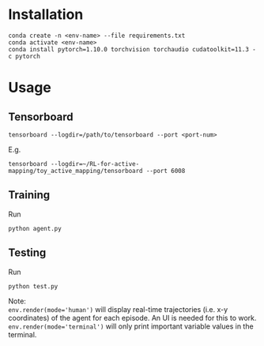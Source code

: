 # Installation

```
conda create -n <env-name> --file requirements.txt
conda activate <env-name>
conda install pytorch=1.10.0 torchvision torchaudio cudatoolkit=11.3 -c pytorch
```

# Usage
## Tensorboard
```
tensorboard --logdir=/path/to/tensorboard --port <port-num>
```
E.g.
```
tensorboard --logdir=~/RL-for-active-mapping/toy_active_mapping/tensorboard --port 6008
```

## Training
Run
```
python agent.py
```

## Testing
Run
```
python test.py
```
Note: <br>
```env.render(mode='human')``` will display real-time trajectories (i.e. x-y coordinates) of the agent for each episode. An UI is needed for this to work. <br>
```env.render(mode='terminal')``` will only print important variable values in the terminal. <br>

